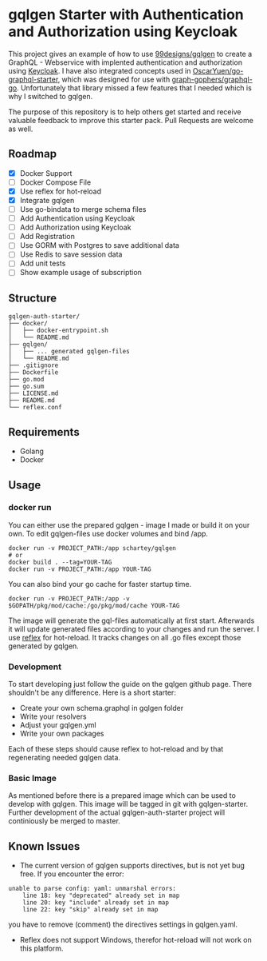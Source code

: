 # gqlgen Starter with Authentication and Authorization using Keycloak

This project gives an example of how to use [99designs/gqlgen][1] to create a GraphQL - Webservice with implented authentication and authorization using [Keycloak][2].
I have also integrated concepts used in [OscarYuen/go-graphql-starter][3], which was designed for use with [graph-gophers/graphql-go][4]. Unfortunately that library missed 
a few features that I needed which is why I switched to gqlgen.

The purpose of this repository is to help others get started and receive valuable feedback to improve this starter pack. Pull Requests are welcome as well.

## Roadmap

- [x] Docker Support
- [ ] Docker Compose File
- [x] Use reflex for hot-reload
- [x] Integrate gqlgen
- [ ] Use go-bindata to merge schema files
- [ ] Add Authentication using Keycloak
- [ ] Add Authorization using Keycloak
- [ ] Add Registration
- [ ] Use GORM with Postgres to save additional data
- [ ] Use Redis to save session data
- [ ] Add unit tests
- [ ] Show example usage of subscription

## Structure

```
gqlgen-auth-starter/
├── docker/
│   ├── docker-entrypoint.sh
│   └── README.md
├── gqlgen/
│   ├── ... generated gqlgen-files
│   └── README.md
├── .gitignore
├── Dockerfile
├── go.mod
├── go.sum
├── LICENSE.md
├── README.md
└── reflex.conf
```

## Requirements

- Golang
- Docker

## Usage

### docker run

You can either use the prepared gqlgen - image I made or build it on your own. To edit gqlgen-files
use docker volumes and bind /app. 
```
docker run -v PROJECT_PATH:/app schartey/gqlgen
# or
docker build . --tag=YOUR-TAG
docker run -v PROJECT_PATH:/app YOUR-TAG
```

You can also bind your go cache for faster startup time.
```
docker run -v PROJECT_PATH:/app -v $GOPATH/pkg/mod/cache:/go/pkg/mod/cache YOUR-TAG
```

The image will generate the gql-files automatically at first start.
Afterwards it will update generated files according to your changes and run the server.
I use [reflex][5] for hot-reload. It tracks changes on all .go files except those generated by gqlgen. 

### Development

To start developing just follow the guide on the gqlgen github page. There shouldn't be any difference.
Here is a short starter:

- Create your own schema.graphql in gqlgen folder
- Write your resolvers
- Adjust your gqlgen.yml
- Write your own packages

Each of these steps should cause reflex to hot-reload and by that regenerating needed gqlgen data.

### Basic Image

As mentioned before there is a prepared image which can be used to develop with gqlgen. This image will be tagged in
git with gqlgen-starter. Further development of the actual gqlgen-auth-starter project will continiously be merged to master.

## Known Issues

- The current version of gqlgen supports directives, but is not yet bug free. If you encounter the error:
```
unable to parse config: yaml: unmarshal errors:
    line 18: key "deprecated" already set in map
    line 20: key "include" already set in map
    line 22: key "skip" already set in map
```
you have to remove (comment) the directives settings in gqlgen.yaml.

- Reflex does not support Windows, therefor hot-reload will not work on this platform.

[1]: https://github.com/99designs/gqlgen
[2]: https://www.keycloak.org/
[3]: https://github.com/OscarYuen/go-graphql-starter
[4]: https://github.com/graph-gophers/graphql-go
[5]: https://github.com/cespare/reflex